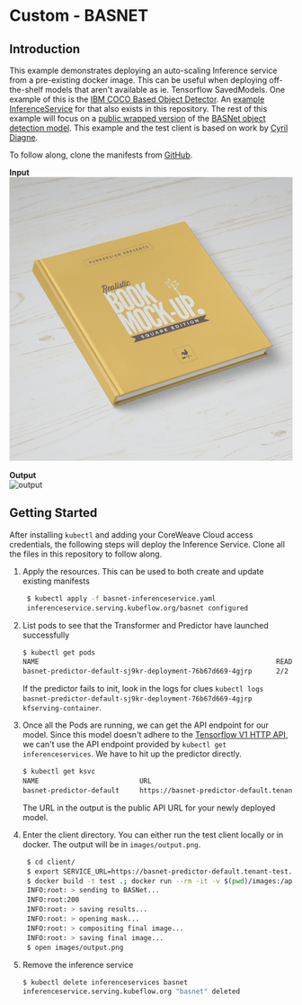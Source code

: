 # Custom - BASNET

## Introduction

This example demonstrates deploying an auto-scaling Inference service from a pre-existing docker image. This can be useful when deploying off-the-shelf models that aren't available as ie. Tensorflow SavedModels. One example of this is the [IBM COCO Based Object Detector](https://github.com/IBM/MAX-Object-Detector). An [example InferenceService](https://github.com/coreweave/kubernetes-cloud/tree/ed7ecb3d5786e960506bc20bb1e2d044ad914555/online-inference/custom-basnet/object-detector-inferenceservice.yaml) for that also exists in this repository. The rest of this example will focus on a [public wrapped version](https://github.com/cyrildiagne/basnet-http) of the [BASNet object detection model](https://github.com/NathanUA/BASNet). This example and the test client is based on work by [Cyril Diagne](https://twitter.com/cyrildiagne/status/1256916982764646402).

To follow along, clone the manifests from [GitHub](https://github.com/coreweave/kubernetes-cloud/tree/master/online-inference/custom-basnet).

**Input**\
![input](<../../../.gitbook/assets/test (1).png>)

**Output**\
![output](<../../../.gitbook/assets/expected\_output (1).png>)

## Getting Started

After installing `kubectl` and adding your CoreWeave Cloud access credentials, the following steps will deploy the Inference Service. Clone all the files in this repository to follow along.

1.  Apply the resources. This can be used to both create and update existing manifests

    ```bash
     $ kubectl apply -f basnet-inferenceservice.yaml
     inferenceservice.serving.kubeflow.org/basnet configured
    ```
2.  List pods to see that the Transformer and Predictor have launched successfully

    ```bash
    $ kubectl get pods
    NAME                                                           READY   STATUS    RESTARTS   AGE
    basnet-predictor-default-sj9kr-deployment-76b67d669-4gjrp      2/2     Running   0          34s
    ```

    If the predictor fails to init, look in the logs for clues `kubectl logs basnet-predictor-default-sj9kr-deployment-76b67d669-4gjrp kfserving-container`.
3.  Once all the Pods are running, we can get the API endpoint for our model. Since this model doesn't adhere to the [Tensorflow V1 HTTP API](https://www.tensorflow.org/tfx/serving/api\_rest#predict\_api), we can't use the API endpoint provided by `kubectl get inferenceservices`. We have to hit up the predictor directly.

    ```bash
    $ kubectl get ksvc
    NAME                         URL                                                                       LATESTCREATED                      LATESTREADY                        READY   REASON
    basnet-predictor-default     https://basnet-predictor-default.tenant-test.knative.chi.coreweave.com    basnet-predictor-default-sj9kr     basnet-predictor-default-sj9kr     True
    ```

    The URL in the output is the public API URL for your newly deployed model.
4.  Enter the client directory. You can either run the test client locally or in docker. The output will be in `images/output.png`.

    ```bash
     $ cd client/
     $ export SERVICE_URL=https://basnet-predictor-default.tenant-test.knative.chi.coreweave.com
     $ docker build -t test .; docker run --rm -it -v $(pwd)/images:/app/images test --basnet_service_host $SERVICE_URL
     INFO:root: > sending to BASNet...
     INFO:root:200
     INFO:root: > saving results...
     INFO:root: > opening mask...
     INFO:root: > compositing final image...
     INFO:root: > saving final image...
     $ open images/output.png
    ```
5.  Remove the inference service

    ```bash
    $ kubectl delete inferenceservices basnet
    inferenceservice.serving.kubeflow.org "basnet" deleted
    ```
